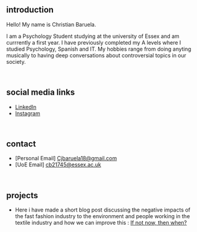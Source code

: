 ## introduction

Hello! My name is Christian Baruela. 

I am a Psychology Student studying at the university of Essex and am currrently a first year. I have previously completed my A levels where I studied Psychology, Spanish and IT. My hobbies range from doing anyting musically to having deep conversations about controversial topics in our society. 

<br>

## social media links
- [LinkedIn](https://www.linkedin.com/in/christian-baruela-619273220/)
- [Instagram](https://www.instagram.com/createdbycjay/)

<br>

## contact
- [Personal Email] Cjbaruela18@gmail.com 
- [UoE Email] cb21745@essex.ac.uk

<br>

## projects

- Here i have made a short blog post discussing the negative impacts of the fast fashion industry to the environment and people working in the textile industry and how we can improve this : [If not now, then when?](sus.md) 






